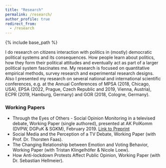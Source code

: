 ```yaml
---
title: "Research"
permalink: /research/
author_profile: true
redirect_from:
  - /research
---
```


{% include base_path %}

I do research on citizens interaction with politics in (mostly) democratic political systems and its consequences. How people learn about politics, how they form their political attitudes and eventually act as part of a larger political system fascinates me. My research is focused on quantitative empirical methods, survey research and experimental research designs. Also I presented my research on several national and international scientific conferences, e.g. at the Annual Conferences of MPSA (2018, Chicago, USA), EPSA (2022, Prague, Czech Republic and 2019, Vienna, Austria), ECPR (2019, Hamburg, Germany) and GOR (2018, Cologne, Germany).

### Working Papers

- Through the Eyes of Others - Social Opinion Monitoring in a televised debate, Working Paper (single authored), presented at AK PolKomm (DVPW, DGPuK & SGKM), February 2019. [Link to Preprint](https://osf.io/m8ywv/)
- Social Media and the Perception of a TV Debate, Working Paper (with Prof. Dr. Thorsten Faas).
- The Changing Relationship between Emotion and Voting Behavior, Working Paper (with Tristan Klingelhöfer & Nicole Loew).
- How Anti-lockdown Protests Affect Public Opinion, Working Paper (with Dr. Sebastian Hellmeier).
